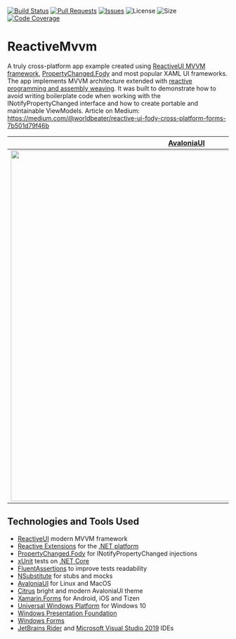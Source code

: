 [![Build Status](https://worldbeater.visualstudio.com/Camelotia/_apis/build/status/ReactiveMvvm-CI)](https://worldbeater.visualstudio.com/Camelotia/_build/latest?definitionId=4) [![Pull Requests](https://img.shields.io/github/issues-pr/worldbeater/reactivemvvm.svg)](https://github.com/worldbeater/reactivemvvm/pulls) [![Issues](https://img.shields.io/github/issues/worldbeater/reactivemvvm.svg)](https://github.com/worldbeater/reactivemvvm/issues) ![License](https://img.shields.io/github/license/worldbeater/reactivemvvm.svg) ![Size](https://img.shields.io/github/repo-size/worldbeater/reactivemvvm.svg) [![Code Coverage](https://img.shields.io/azure-devops/coverage/worldbeater/camelotia/4.svg)](https://worldbeater.visualstudio.com/Camelotia/_build/latest?definitionId=4)

# ReactiveMvvm

A  truly cross-platform app example created using <a href="https://reactiveui.net">ReactiveUI MVVM framework</a>, <a href="https://github.com/Fody/PropertyChanged">PropertyChanged.Fody</a> and most popular XAML UI frameworks. The app implements MVVM architecture extended with <a href="https://medium.com/@worldbeater/reactive-mvvm-for-net-platform-175dc69cfc82">reactive programming and assembly weaving</a>. It was built to demonstrate how to avoid writing boilerplate code when working with the INotifyPropertyChanged interface and how to create portable and maintainable ViewModels. Article on Medium: https://medium.com/@worldbeater/reactive-ui-fody-cross-platform-forms-7b501d79f46b

| <a href="https://github.com/AvaloniaUI/Avalonia">AvaloniaUI</a> | <a href="https://docs.microsoft.com/ru-ru/xamarin/xamarin-forms/">Xamarin.Forms</a> | <a href="https://docs.microsoft.com/ru-ru/windows/uwp/get-started/universal-application-platform-guide">Universal Windows Platform</a> |
| --------------- | --------- | -------------- |
| <a href="https://medium.com/@worldbeater/reactive-ui-fody-cross-platform-forms-7b501d79f46b"><img width="800" src="https://cdn-images-1.medium.com/max/675/1*JPlUC1YoAuE2eFng29LpaQ.png"></a> | <a href="https://medium.com/@worldbeater/reactive-ui-fody-cross-platform-forms-7b501d79f46b"><img src="https://cdn-images-1.medium.com/max/1500/1*d1oeBQF9ilZ5h_IIhYktPQ.png" width="800"></a> | <a href="https://medium.com/@worldbeater/reactive-ui-fody-cross-platform-forms-7b501d79f46b"><img width="800" src="https://cdn-images-1.medium.com/max/900/1*EsqN0dFMCUknKc-4wuIanA.png"></a> | 

## Technologies and Tools Used
- <a href="https://reactiveui.net/">ReactiveUI</a> modern MVVM framework
- <a href="http://reactivex.io/">Reactive Extensions</a> for the <a href="https://github.com/Reactive-Extensions/Rx.NET">.NET platform</a>
- <a href="https://github.com/Fody/PropertyChanged">PropertyChanged.Fody</a> for INotifyPropertyChanged injections
- <a href="http://xunit.github.io/">xUnit</a> tests on <a href="https://www.microsoft.com/net/core">.NET Core</a>
- <a href="https://github.com/fluentassertions/fluentassertions">FluentAssertions</a> to improve tests readability
- <a href="https://github.com/nsubstitute/NSubstitute">NSubstitute</a> for stubs and mocks
- <a href="https://github.com/AvaloniaUI/Avalonia">AvaloniaUI</a> for Linux and MacOS
- <a href="https://github.com/worldbeater/Citrus.Avalonia">Citrus</a> bright and modern AvaloniaUI theme
- <a href="https://www.xamarin.com/">Xamarin.Forms</a> for Android, iOS and Tizen
- <a href="https://docs.microsoft.com/en-us/windows/uwp/index">Universal Windows Platform</a> for Windows 10
- <a href="https://msdn.microsoft.com/ru-ru/library/aa970268(v=vs.100).aspx">Windows Presentation Foundation</a>
- <a href="https://docs.microsoft.com/ru-ru/dotnet/framework/winforms/windows-forms-overview">Windows Forms</a>
- <a href="https://www.jetbrains.com/rider/">JetBrains Rider</a> and <a href="https://visualstudio.microsoft.com/">Microsoft Visual Studio 2019</a> IDEs
